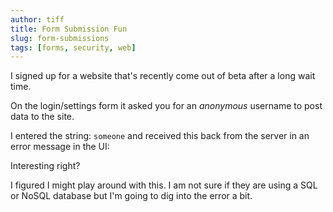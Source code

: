 ```yaml
---
author: tiff
title: Form Submission Fun
slug: form-submissions
tags: [forms, security, web]
---
```


I signed up for a website that's recently come out of beta after a long wait time.

On the login/settings form it asked you for an _anonymous_ username to post data to the site.

I entered the string: `someone` and received this back from the server in an error message in the UI:

<script src="https://pastebin.com/embed_js/i1eeeqPQ"></script>

Interesting right?

I figured I might play around with this. I am not sure if they are using a SQL or NoSQL database but I'm going to dig into the error a bit.
